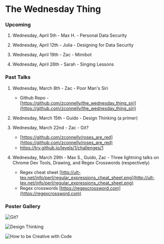 The Wednesday Thing
===================

### Upcoming

1. Wednesday, April 5th - Max H. - Personal Data Security

2. Wednesday, April 12th - Julia - Designing for Data Security

3. Wednesday, April 19th - Zac - Mimibot

4. Wednesday, April 26th - Sarah - Singing Lessons

### Past Talks

1. Wednesday, March 8th - Zac - Poor Man's Siri
    - Github Repo - [https://github.com/zconnelly/the_wednesday_thing_siri](https://github.com/zconnelly/the_wednesday_thing_siri)

2. Wednesday, March 15th - Guido - Design Thinking (a primer)

3. Wednesday, March 22nd - Zac - Git?
    - [https://github.com/zconnelly/roses_are_red](https://github.com/zconnelly/roses_are_red)
    - https://try.github.io/levels/1/challenges/1

4. Wednesday, March 29th - Max S., Guido, Zac - Three lightning talks on Chrome Dev Tools, Drawing, and Regex Crosswords (respectively)
    - Regex cheat sheet [http://ult-tex.net/info/perl/regular_expressions_cheat_sheet.png](http://ult-tex.net/info/perl/regular_expressions_cheat_sheet.png)
    - Regex crosswords [https://regexcrossword.com](https://regexcrossword.com)

### Poster Gallery

![Git?](http://i.imgur.com/ckrlB0e.png)

![Design Thinking](http://i.imgur.com/5qVDBV7.jpg)

![How to be Creative with Code](http://i.imgur.com/gcfkVyl.png)


